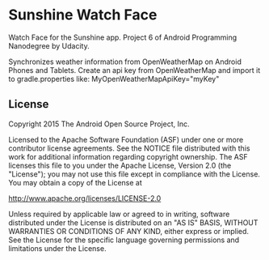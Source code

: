 Sunshine Watch Face
===================
Watch Face for the Sunshine app. Project 6 of Android Programming Nanodegree by Udacity.

Synchronizes weather information from OpenWeatherMap on Android Phones and Tablets.
Create an api key from OpenWeatherMap and import it to gradle.properties like:
MyOpenWeatherMapApiKey="myKey"


License
-------
Copyright 2015 The Android Open Source Project, Inc.

Licensed to the Apache Software Foundation (ASF) under one or more contributor
license agreements.  See the NOTICE file distributed with this work for
additional information regarding copyright ownership.  The ASF licenses this
file to you under the Apache License, Version 2.0 (the "License"); you may not
use this file except in compliance with the License.  You may obtain a copy of
the License at

http://www.apache.org/licenses/LICENSE-2.0

Unless required by applicable law or agreed to in writing, software
distributed under the License is distributed on an "AS IS" BASIS, WITHOUT
WARRANTIES OR CONDITIONS OF ANY KIND, either express or implied.  See the
License for the specific language governing permissions and limitations under
the License.

